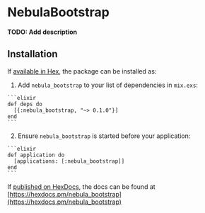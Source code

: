 # NebulaBootstrap

**TODO: Add description**

## Installation

If [available in Hex](https://hex.pm/docs/publish), the package can be installed as:

  1. Add `nebula_bootstrap` to your list of dependencies in `mix.exs`:

    ```elixir
    def deps do
      [{:nebula_bootstrap, "~> 0.1.0"}]
    end
    ```

  2. Ensure `nebula_bootstrap` is started before your application:

    ```elixir
    def application do
      [applications: [:nebula_bootstrap]]
    end
    ```

If [published on HexDocs](https://hex.pm/docs/tasks#hex_docs), the docs can
be found at [https://hexdocs.pm/nebula_bootstrap](https://hexdocs.pm/nebula_bootstrap)

